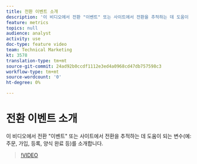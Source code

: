 ```yaml
---
title: 전환 이벤트 소개
description: '이 비디오에서 전환 "이벤트" 또는 사이트에서 전환을 추적하는 데 도움이 되는 변수(예: 주문, 가입, 등록, 양식 완료 등)를 소개합니다.'
feature: metrics
topics: null
audience: analyst
activity: use
doc-type: feature video
team: Technical Marketing
kt: 3578
translation-type: tm+mt
source-git-commit: 24ad92b0ccdf1112e3ed4a0968cd47db757598c3
workflow-type: tm+mt
source-wordcount: '0'
ht-degree: 0%

---
```



# 전환 이벤트 소개

이 비디오에서 전환 &quot;이벤트&quot; 또는 사이트에서 전환을 추적하는 데 도움이 되는 변수(예: 주문, 가입, 등록, 양식 완료 등)를 소개합니다.

>[!VIDEO](https://video.tv.adobe.com/v/28764/?quality=12)
